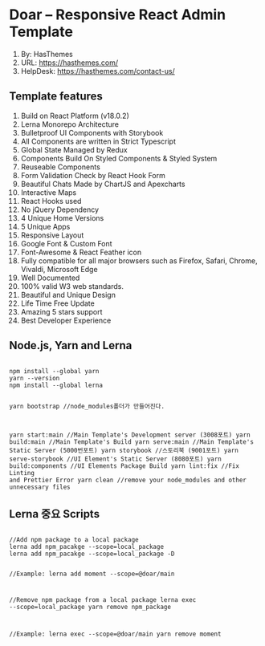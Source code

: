 # Doar – Responsive React Admin Template
1. By: HasThemes
2. URL: https://hasthemes.com/
3. HelpDesk: https://hasthemes.com/contact-us/

## Template features
1. Build on React Platform (v18.0.2)
2. Lerna Monorepo Architecture
3. Bulletproof UI Components with Storybook
4. All Components are written in Strict Typescript
5. Global State Managed by Redux
6. Components Build On Styled Components & Styled System
7. Reuseable Components
8. Form Validation Check by React Hook Form
9. Beautiful Chats Made by ChartJS and Apexcharts
10. Interactive Maps
11. React Hooks used
12. No jQuery Dependency
13. 4 Unique Home Versions
14. 5 Unique Apps
15. Responsive Layout
16. Google Font & Custom Font
17. Font-Awesome & React Feather icon
18. Fully compatible for all major browsers such as Firefox, Safari, Chrome, Vivaldi, Microsoft Edge
19. Well Documented
20. 100% valid W3 web standards.
21. Beautiful and Unique Design
22. Life Time Free Update
23. Amazing 5 stars support
24. Best Developer Experience

## Node.js, Yarn and Lerna
<code>
npm install --global yarn
yarn --version
npm install --global lerna

yarn bootstrap //node_modules폴더가 만들어진다.

yarn start:main //Main Template's Development server (3008포트)
yarn build:main //Main Template's Build 
yarn serve:main //Main Template's Static Server (5000번포트)
yarn storybook //스토리북 (9001포트)
yarn serve-storybook //UI Element's Static Server (8080포트)
yarn build:components //UI Elements Package Build
yarn lint:fix //Fix Linting and Prettier Error
yarn clean //remove your node_modules and other unnecessary files
</code>

## Lerna 중요 Scripts
<code>
//Add npm package to a local package
lerna add npm_pacakge --scope=local_package
lerna add npm_pacakge --scope=local_package -D

//Example:
lerna add moment --scope=@doar/main

//Remove npm package from a local package
lerna exec --scope=local_package yarn remove npm_package

//Example:
lerna exec --scope=@doar/main yarn remove moment 
</code>